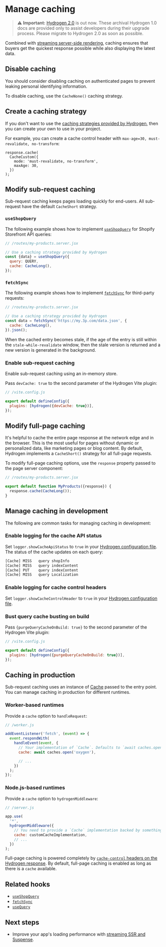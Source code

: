 # Manage caching


> ⚠️ **Important:** [Hydrogen 2.0](https://hydrogen.shopify.dev) is out now. These archival Hydrogen 1.0 docs are provided only to assist developers during their upgrade process. Please migrate to Hydrogen 2.0 as soon as possible.


Combined with [streaming server-side rendering](/docs/tutorials/streaming-ssr), caching ensures that buyers get the quickest response possible while also displaying the latest data.

## Disable caching

You should consider disabling caching on authenticated pages to prevent leaking personal identifying information.

To disable caching, use the `CacheNone()` caching strategy.

## Create a caching strategy

If you don't want to use the [caching strategies provided by Hydrogen](/docs/tutorials/querying/cache#caching-strategies), then you can create your own to use in your project.

For example, you can create a cache control header with `max-age=30, must-revalidate, no-transform`:

```tsx
response.cache(
  CacheCustom({
    mode: 'must-revalidate, no-transform',
    maxAge: 30,
  })
);
```

## Modify sub-request caching

Sub-request caching keeps pages loading quickly for end-users. All sub-request have the default `CacheShort` strategy.

### `useShopQuery`

The following example shows how to implement [`useShopQuery`](/docs/hooks/global/useshopquery) for Shopify Storefront API queries:

```jsx
// /routes/my-products.server.jsx

// Use a caching strategy provided by Hydrogen
const {data} = useShopQuery({
  query: QUERY,
  cache: CacheLong(),
});
```



### `fetchSync`

The following example shows how to implement [`fetchSync`](/docs/hooks/global/fetchsync) for third-party requests:

```jsx
// /routes/my-products.server.jsx

// Use a caching strategy provided by Hydrogen
const data = fetchSync('https://my.3p.com/data.json', {
  cache: CacheLong(),
}).json();
```



When the cached entry becomes stale, if the age of the entry is still within the `stale-while-revalidate` window, then the stale version is returned and a new version is generated in the background.

### Enable sub-request caching

Enable sub-request caching using an in-memory store.

Pass `devCache: true` to the second parameter of the Hydrogen Vite plugin:

```js
// /vite.config.js

export default defineConfig({
  plugins: [hydrogen({devCache: true})],
});
```



## Modify full-page caching

It's helpful to cache the entire page response at the network edge and in the browser. This is the most useful for pages without dynamic or personalized data, like marketing pages or blog content. By default, Hydrogen implements a `CacheShort()` strategy for all full-page requests.

To modify full-page caching options, use the `response` property passed to the page server component:

```jsx
// /routes/my-products.server.jsx

export default function MyProducts({response}) {
  response.cache(CacheLong());
}
```



## Manage caching in development

The following are common tasks for managing caching in development:

### Enable logging for the cache API status

Set `logger.showCacheApiStatus` to `true` in your [Hydrogen configuration file](/docs/tutorials/configuration#logger). The status of the cache updates on each query:

```sh
[Cache] MISS   query shopInfo
[Cache] MISS   query indexContent
[Cache] PUT    query indexContent
[Cache] MISS   query Localization
```

### Enable logging for cache control headers

Set `logger.showCacheControlHeader` to `true` in your [Hydrogen configuration file](/docs/tutorials/configuration#logger).

### Bust query cache busting on build

Pass `{purgeQueryCacheOnBuild: true}` to the second parameter of the Hydrogen Vite plugin:

```js
// /vite.config.js

export default defineConfig({
  plugins: [hydrogen({purgeQueryCacheOnBuild: true})],
});
```



## Caching in production

Sub-request caching uses an instance of [Cache](https://developer.mozilla.org/en-US/docs/Web/API/Cache) passed to the entry point. You can manage caching in production for different runtimes.

### Worker-based runtimes

Provide a `cache` option to `handleRequest`:

```js
// /worker.js

addEventListener('fetch', (event) => {
  event.respondWith(
    handleEvent(event, {
      // Your implementation of `Cache`. Defaults to `await caches.open` for Oxygen support.
      cache: await caches.open('oxygen'),

      // ...
    })
  );
});
```



### Node.js-based runtimes

Provide a `cache` option to `hydrogenMiddleware`:

```js
// /server.js

app.use(
  '*',
  hydrogenMiddleware({
    // You need to provide a `Cache` implementation backed by something like Redis or Memcached.
    cache: customCacheImplementation,
    // ...
  })
);
```



Full-page caching is powered completely by [`cache-control` headers on the Hydrogen response](https://developer.mozilla.org/en-US/docs/Web/HTTP/Headers/Cache-Control). By default, full-page caching is enabled as long as there is a `cache` available.

## Related hooks

- [`useShopQuery`](/docs/hooks/global/useshopquery)
- [`fetchSync`](/docs/hooks/global/fetchsync)
- [`useQuery`](/docs/hooks/global/usequery)

## Next steps

- Improve your app's loading performance with [streaming SSR and Suspense](/docs/tutorials/streaming-ssr).

